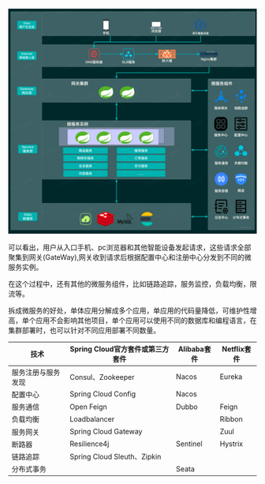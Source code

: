 ![微服务的架构图](01-架构.png)

可以看出，用户从入口手机、pc浏览器和其他智能设备发起请求，这些请求全部聚集到网关(GateWay),网关收到请求后根据配置中心和注册中心分发到不同的微服务实例。

在这个过程中，还有其他的微服务组件，比如链路追踪，服务监控，负载均衡，限流等。

拆成微服务的好处，单体应用分解成多个应用，单应用的代码量降低，可维护性增高，单个应用不会影响其他项目，单个应用可以使用不同的数据库和编程语言，在集群部署时，也可以针对不同应用部署不同数量。

| 技术        | Spring Cloud官方套件或第三方套件     | Alibaba套件 | Netflix套件 |
|-----------|----------------------------|-----------|-----------|
| 服务注册与服务发现 | Consul、Zookeeper           | Nacos     | Eureka    |
| 配置中心      | Spring Cloud Config        | Nacos     |           |
| 服务通信      | Open Feign                 | Dubbo     | Feign     |
| 负载均衡      | Loadbalancer               |           | Ribbon    |
| 服务网关      | Spring Cloud Gateway       |           | Zuul      |
| 断路器       | Resilience4j               | Sentinel  | Hystrix   |
| 链路追踪      | Spring Cloud Sleuth、Zipkin |           |           |
| 分布式事务     |                            | Seata     |           |

